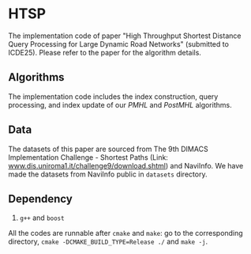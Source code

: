 # HTSP
The implementation code of paper "High Throughput Shortest Distance Query Processing for Large Dynamic Road Networks" (submitted to ICDE25). Please refer to the paper for the algorithm details. 


## Algorithms

The implementation code includes the index construction, query processing, and index update of our *PMHL* and *PostMHL* algorithms. 


## Data
The datasets of this paper are sourced from The 9th DIMACS Implementation Challenge - Shortest Paths (Link: www.dis.uniroma1.it/challenge9/download.shtml) and NaviInfo. We have made the datasets from NaviInfo public in `datasets` directory.



## Dependency

1. `g++` and `boost`

All the codes are runnable after `cmake` and `make`: go to the corresponding directory, `cmake -DCMAKE_BUILD_TYPE=Release ./` and `make -j`.

